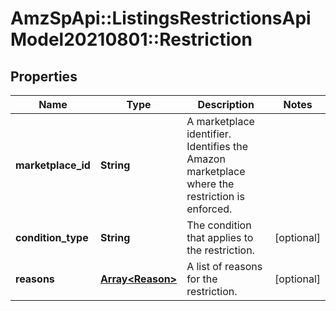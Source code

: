 # AmzSpApi::ListingsRestrictionsApiModel20210801::Restriction

## Properties
Name | Type | Description | Notes
------------ | ------------- | ------------- | -------------
**marketplace_id** | **String** | A marketplace identifier. Identifies the Amazon marketplace where the restriction is enforced. | 
**condition_type** | **String** | The condition that applies to the restriction. | [optional] 
**reasons** | [**Array&lt;Reason&gt;**](Reason.md) | A list of reasons for the restriction. | [optional] 


